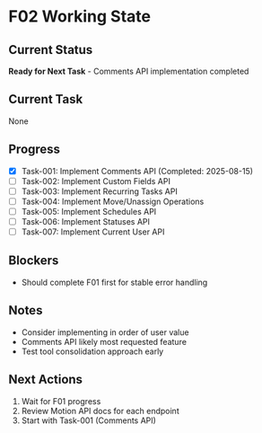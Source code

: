 # F02 Working State

## Current Status
**Ready for Next Task** - Comments API implementation completed

## Current Task
None

## Progress
- [x] Task-001: Implement Comments API (Completed: 2025-08-15)
- [ ] Task-002: Implement Custom Fields API
- [ ] Task-003: Implement Recurring Tasks API
- [ ] Task-004: Implement Move/Unassign Operations
- [ ] Task-005: Implement Schedules API
- [ ] Task-006: Implement Statuses API
- [ ] Task-007: Implement Current User API

## Blockers
- Should complete F01 first for stable error handling

## Notes
- Consider implementing in order of user value
- Comments API likely most requested feature
- Test tool consolidation approach early

## Next Actions
1. Wait for F01 progress
2. Review Motion API docs for each endpoint
3. Start with Task-001 (Comments API)
